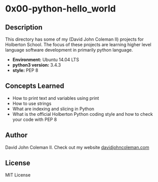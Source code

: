 # 0x00-python-hello_world

## Description

This directory has some of my (David John Coleman II) projects for Holberton
School.  The focus of these projects are learning higher level language software
development in primarily python language.

* __Environment:__ Ubuntu 14.04 LTS
* __python3 version:__ 3.4.3
* __style:__ PEP 8

## Concepts Learned

  * How to print text and variables using print
  * How to use strings
  * What are indexing and slicing in Python
  * What is the official Holberton Python coding style and how to check your
  	code with PEP 8

## Author

David John Coleman II.	Check out my website [davidjohncoleman.com](http://www.davidjohncoleman.com/)

## License

MIT License
